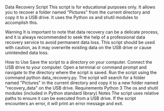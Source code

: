 Data Recovery Script
This script is for educational purposes only. It allows you to recover a folder named "Pictures" from the current directory and copy it to a USB drive. It uses the Python os and shutil modules to accomplish this.

Warning
It is important to note that data recovery can be a delicate process, and it is always recommended to seek the help of a professional data recovery service to avoid permanent data loss. This script should be used with caution, as it may overwrite existing data on the USB drive or cause unintended data loss.

How to Use
Save the script to a directory on your computer.
Connect the USB drive to your computer.
Open a terminal or command prompt and navigate to the directory where the script is saved.
Run the script using the command python data_recovery.py.
The script will search for a folder named "Pictures" in the current directory and copy it to a new folder named "recovery_data" on the USB drive.
Requirements
Python 3
The os and shutil modules (included in Python standard library)
Notes
The script uses relative paths to ensure it can be executed from a USB drive.
If the script encounters an error, it will print an error message and exit.

